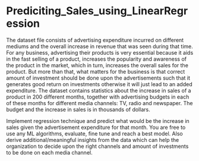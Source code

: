 # Prediciting_Sales_using_LinearRegression

The dataset file consists of advertising expenditure incurred on different mediums and the overall increase in revenue that was seen during that time. For any business, advertising their products is very essential because it aids in the fast selling of a product, increases the popularity and awareness of the product in the market, which in turn, increases the overall sales for the product. But more than that, what matters for the business is that correct amount of investment should be done upon the advertisements such that it generates good return on investments otherwise it will just lead to an added expenditure.
The dataset contains statistics about the increase in sales of a product in 200 different months, together with advertising budgets in each of these months for different media channels: TV, radio and newspaper. The budget and the increase in sales is in thousands of dollars.

Implement regression technique and predict what would be the increase in sales given the advertisement expenditure for that month. You are free to use any ML algorithms, evaluate, fine tune and reach a best model. Also derive additional/meaningful insights from the data which can help the organization to decide upon the right channels and amount of investments to be done on each media channel. 
